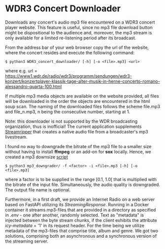 # WDR3 Concert Downloader

Downloads any concert's audio mp3 file encountered on a WDR3 concert player 
website. This feature is useful, since no mp3 file download button might be 
dispositional to the audience and, moreover, the mp3 stream is only available 
for a limited re-listening period after its broadcast.

From the address bar of your web browser copy the url of the 
website, where the concert resides and execute the following command:

    $ python3 WDR3_concert_downloader/ [-h] [-o <file>.mp3] <url>

where e.g.
url = https://www1.wdr.de/radio/wdr3/programm/sendungen/wdr3-konzert/konzertplayer-klassik-tage-alter-musik-in-herne-concerto-romano-alessandro-quarta-100.html

If multiple mp3 media objects are available on the website provided,
all files will be downloaded in the order the objects are 
encountered in the html soup scan. The naming of the downloaded files follows 
the scheme file.mp3 and file_n.mp3, n being the consecutive number, starting 
at 1.

Note: this downloader is not supported by the WDR broadcasting organization, 
thus is inofficial! The current application supplements 
[Streamripper](https://streamripper.sourceforge.net/) 
that creates a native audio file from a broadcaster's mp3 livestream.

I found no way to downgrade the bitrate of the mp3 file to a smaller 
size without having to install **ffmpeg** or an add-on for **sox** locally. 
Hence, we created a mp3 downsize [script](https://github.com/Tamburasca/WDR3_concert_downloader/blob/master/src/mp3_downgrade.py)

    $ python3 mp3_downgrader/ -f <factor> -i <file>.mp3 [-h] [-o <file>.mp3]

where a factor is to be supplied in the range [0.1, 1.0[ 
that is multiplied with the bitrate of the 
input file. Simultaneously, the audio quality is downgraded. 
The output file name is optional.

Furthermore, in a first draft, we provide an Internet Radio on a 
web server based on FastAPI utilizing its *StreamingResponse*.
Running in a Docker container it streams mp3-files that are provided
in a directory as specified in *.env* - one after another, randomly selected.
Text as "metadata" is injected between the byte stream chunks, if the client
exhibits the attribute *icy-metadata* = '1' in its request header.
For the time being we utilize metadata of the mp3-files that 
comprise title, album and genre. We got two solutions, comprising both an 
asynchronous and a synchronous version of the streaming server.